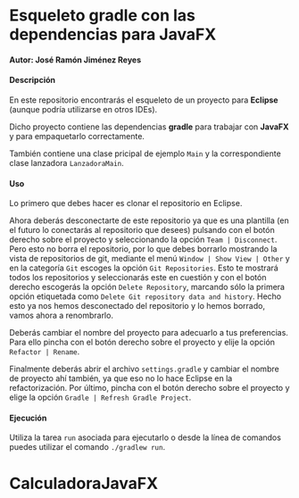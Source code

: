 # Esqueleto gradle con las dependencias para JavaFX

#### Autor: José Ramón Jiménez Reyes

#### Descripción

En este repositorio encontrarás el esqueleto de un proyecto para **Eclipse** (aunque podría utilizarse en otros IDEs).

Dicho proyecto contiene las dependencias **gradle** para trabajar con **JavaFX** y para empaquetarlo correctamente.

También contiene una clase pricipal de ejemplo `Main` y la correspondiente clase lanzadora `LanzadoraMain`.

#### Uso

Lo primero que debes hacer es clonar el repositorio en Eclipse. 

Ahora deberás desconectarte de este repositorio ya que es una plantilla (en el futuro lo conectarás al repositorio que desees) pulsando con el botón derecho sobre el proyecto y seleccionando la opción `Team | Disconnect`. Pero esto no borra el repositorio, por lo que debes borrarlo mostrando la vista de repositorios de git, mediante el menú `Window | Show View | Other` y en la categoría `Git` escoges la opción `Git Repositories`. Esto te mostrará todos los repositorios y seleccionarás este en cuestión y con el botón derecho escogerás la opción `Delete Repository`, marcando sólo la primera opción etiquetada como `Delete Git repository data and history`. Hecho esto ya nos hemos desconectado del repositorio y lo hemos borrado, vamos ahora a renombrarlo.

Deberás cambiar el nombre del proyecto para adecuarlo a tus preferencias. Para ello pincha con el botón derecho sobre el proyecto y elije la opción `Refactor | Rename`.

Finalmente deberás abrir el archivo `settings.gradle` y cambiar el nombre de proyecto ahí también, ya que eso no lo hace Eclipse en la refactorización. Por último, pincha con el botón derecho sobre el proyecto y elige la opción `Gradle | Refresh Gradle Project`.

#### Ejecución

Utiliza la tarea `run` asociada para ejecutarlo o desde la línea de comandos puedes utilizar el comando `./gradlew run`.

# CalculadoraJavaFX
